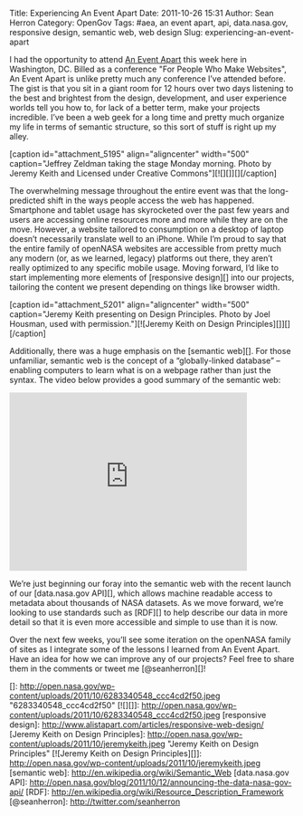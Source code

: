 Title: Experiencing An Event Apart
Date: 2011-10-26 15:31
Author: Sean Herron
Category: OpenGov
Tags: #aea, an event apart, api, data.nasa.gov, responsive design, semantic web, web design
Slug: experiencing-an-event-apart

I had the opportunity to attend [An Event Apart][] this week here in
Washington, DC. Billed as a conference "For People Who Make Websites",
An Event Apart is unlike pretty much any conference I’ve attended
before. The gist is that you sit in a giant room for 12 hours over two
days listening to the best and brightest from the design, development,
and user experience worlds tell you how to, for lack of a better term,
make your projects incredible. I’ve been a web geek for a long time and
pretty much organize my life in terms of semantic structure, so this
sort of stuff is right up my alley.

[caption id="attachment\_5195" align="aligncenter" width="500"
caption="Jeffrey Zeldman taking the stage Monday morning. Photo by
Jeremy Keith and Licensed under Creative Commons"][![][]][][/caption]

The overwhelming message throughout the entire event was that the
long-predicted shift in the ways people access the web has happened.
Smartphone and tablet usage has skyrocketed over the past few years and
users are accessing online resources more and more while they are on the
move. However, a website tailored to consumption on a desktop of laptop
doesn’t necessarily translate well to an iPhone. While I’m proud to say
that the entire family of openNASA websites are accessible from pretty
much any modern (or, as we learned, legacy) platforms out there, they
aren’t really optimized to any specific mobile usage. Moving forward,
I’d like to start implementing more elements of [responsive design][]
into our projects, tailoring the content we present depending on things
like browser width.

[caption id="attachment\_5201" align="aligncenter" width="500"
caption="Jeremy Keith presenting on Design Principles. Photo by Joel
Housman, used with permission."][![Jeremy Keith on Design
Principles][]][][/caption]

Additionally, there was a huge emphasis on the [semantic web][]. For
those unfamiliar, semantic web is the concept of a “globally-linked
database” – enabling computers to learn what is on a webpage rather than
just the syntax. The video below provides a good summary of the semantic
web:

<iframe width="420" height="315" src="http://www.youtube.com/embed/OGg8A2zfWKg" frameborder="0" allowfullscreen></iframe>

We’re just beginning our foray into the semantic web with the recent
launch of our [data.nasa.gov API][], which allows machine readable
access to metadata about thousands of NASA datasets. As we move forward,
we’re looking to use standards such as [RDF][] to help describe our data
in more detail so that it is even more accessible and simple to use than
it is now.

Over the next few weeks, you’ll see some iteration on the openNASA
family of sites as I integrate some of the lessons I learned from An
Event Apart. Have an idea for how we can improve any of our projects?
Feel free to share them in the comments or tweet me [@seanherron][]!

  [An Event Apart]: http://aneventapart.com/2011/dc/
  []: http://open.nasa.gov/wp-content/uploads/2011/10/6283340548_ccc4cd2f50.jpeg
    "6283340548_ccc4cd2f50"
  [![][]]: http://open.nasa.gov/wp-content/uploads/2011/10/6283340548_ccc4cd2f50.jpeg
  [responsive design]: http://www.alistapart.com/articles/responsive-web-design/
  [Jeremy Keith on Design Principles]: http://open.nasa.gov/wp-content/uploads/2011/10/jeremykeith.jpeg
    "Jeremy Keith on Design Principles"
  [![Jeremy Keith on Design Principles][]]: http://open.nasa.gov/wp-content/uploads/2011/10/jeremykeith.jpeg
  [semantic web]: http://en.wikipedia.org/wiki/Semantic_Web
  [data.nasa.gov API]: http://open.nasa.gov/blog/2011/10/12/announcing-the-data-nasa-gov-api/
  [RDF]: http://en.wikipedia.org/wiki/Resource_Description_Framework
  [@seanherron]: http://twitter.com/seanherron
